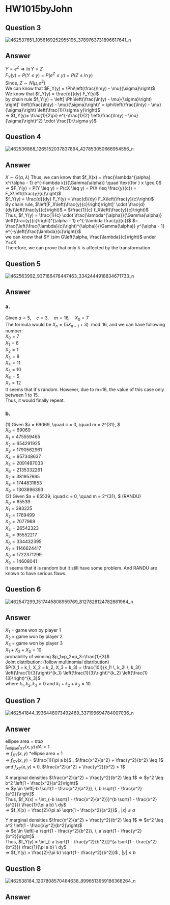 # HW1015byJohn
## Question 3 
![462537651_1056169252955195_3789763731896617641_n](https://github.com/user-attachments/assets/c649735d-5dc3-49c5-abc8-c33bce19aeff)
## Answer 
$Y = e^{Z} \Rightarrow \ln{Y} = Z$  
$F_Y(y) = P(Y \leq y) = P(e^Z \leq y) = P(Z \leq \ln{y})$   
Since, $Z \sim N(\mu, \sigma^2)$   
We can know that $F_Y(y) = \Phi\left(\frac{\ln(y) - \mu}{\sigma}\right)$  
We know that $f_Y(y) = \frac{d}{dy} F_Y(y)$  
by chain rule $f_Y(y) = \left[ \Phi\left(\frac{\ln(y) - \mu}{\sigma}\right) \right]' \left(\frac{\ln(y) - \mu}{\sigma}\right)' = \phi\left(\frac{\ln(y) - \mu}{\sigma}\right) \left(\frac{1}{\sigma y}\right)$   
=> $f_Y(y)= \frac{1}{2\pi} e^{-\frac{1}{2} \left(\frac{\ln(y) - \mu}{\sigma}\right)^2} \cdot \frac{1}{\sigma y}$
## Question 4
![462536868_1265152037837894_427853050666954556_n](https://github.com/user-attachments/assets/cbb2e977-113e-499e-9ac3-7f74874a1f1a)
## Answer 
$X \sim G(\alpha, \lambda)$ Thus, we can know that $f_X(x) = \frac{\lambda^{\alpha} x^{\alpha - 1} e^{-\lambda x}}{\Gamma(\alpha)} \quad \text{for } x \geq 0$    
=> $F_Y(y) = P(Y \leq y) = P(cX \leq y) = P(X \leq \frac{y}{c}) = F_X\left(\frac{y}{c}\right)$   
$f_Y(y) = \frac{d}{dy} F_Y(y) = \frac{d}{dy} F_X\left(\frac{y}{c}\right)$  
By chain rule, $\left[F_X\left(\frac{y}{c}\right)\right]' \cdot \frac{d}{dy}\left(\frac{y}{c}\right)$ = $\frac{1}{c} f_X\left(\frac{y}{c}\right)$  
Thus, $f_Y(y) = \frac{1}{c} \cdot \frac{\lambda^{\alpha}}{\Gamma(\alpha)} \left(\frac{y}{c}\right)^{\alpha - 1} e^{-\lambda \frac{y}{c}}$ $= \frac{\left(\frac{\lambda}{c}\right)^{\alpha}}{\Gamma(\alpha)} y^{\alpha - 1} e^{-y\left(\frac{\lambda}{c}\right)}$  
we can know that $Y \sim G\left(\alpha, \frac{\lambda}{c}\right)$ under Y=cX  
Therefore, we can prove that only $\lambda$ is affected by the transformation.
## Question 5
![462563992_937186478447463_3342444918834671733_n](https://github.com/user-attachments/assets/30134947-e388-4d99-b17b-4cc34e9628cb)
## Answer
### a. 
Given $a = 5, \quad c = 3, \quad m = 16, \quad X_0 = 7$  
The formula would be $X_n = (5X_{n-1} + 3) \mod 16$, and we can have following number:  
$X_0 = 7$  
$X_1 = 6$  
$X_2 = 1$  
$X_3 = 8$  
$X_4 = 11$  
$X_5 = 10$  
$X_6 = 5$  
$X_7 = 12$   
It seems  that it's random. However, due to m=16, the value of this case only between 1 to 15.  
Thus, it would finally repeat.  
### b.
(1) Given $a = 69069, \quad c = 0, \quad m = 2^{31}, $  
$X_0 = 69069$  
$X_1 = 475559465$  
$X_2 = 654291925$  
$X_3 = 1790562961$  
$X_4 = 957348637$  
$X_5 = 2091487033$  
$X_6 = 2135332261$  
$X_7 = 381957665$  
$X_8 = 1744831853$  
$X_9 = 1303896393$  
(2) Given $a = 65539, \quad c = 0, \quad m = 2^{31}, $ (RANDU)  
$X_0 = 65539$  
$X_1 = 393225$  
$X_2 = 1769499$  
$X_3 = 7077969$   
$X_4 = 26542323$  
$X_5 = 95552217$   
$X_6 = 334432395$  
$X_7 = 1146624417$   
$X_8 = 1722371299$  
$X_9 = 14608041$   
It seems that it is random but it still have some problem. And RANDU are known to have serious flaws.  
## Question 6 
![462547299_1517445808959769_8127828124782661964_n](https://github.com/user-attachments/assets/920c3ab6-f2b1-44d9-8b03-5fd5bbc60e80)
## Answer
$X_1$ = game won by player 1   
$X_2$ = game won by player 2   
$X_3$ = game won by player 3  
$X_1 + X_2 + X_3 = 10$  
probability of winning $p_1=p_2=p_3=\frac{1}{3}$  
Joint distribution: (follow multinomial distribution)  
$P(X_1 = k_1, X_2 = k_2, X_3 = k_3) = \frac{10!}{k_1! \, k_2! \, k_3!} \left(\frac{1}{3}\right)^{k_1} \left(\frac{1}{3}\right)^{k_2} \left(\frac{1}{3}\right)^{k_3}$  
where $k_1,k_2,k_3>0$ and $k_1 + k_2 + k_3 = 10$
## Question 7
![462541844_1936448073492469_337199694784007036_n](https://github.com/user-attachments/assets/fe3d9355-eeb9-4cc6-bbb8-f83cb1813a18)
## Answer
ellipse area = $\pi a b$  
$\int_{\text{ellipse}} f_{XY}(x, y) \, dA = 1$  
=> $f_{XY}(x, y)$ *ellipse area = 1  
=> $f_{XY}(x, y)$ = $\frac{1}{\pi a b}$ , $\frac{x^2}{a^2} + \frac{y^2}{b^2} \leq 1$  and  $f_{XY}(x, y)$ = 0, $\frac{x^2}{a^2} + \frac{y^2}{b^2} > 1$  
  
X marginal densities 
$\frac{x^2}{a^2} + \frac{y^2}{b^2} \leq 1$ => $y^2 \leq b^2 \left(1 - \frac{x^2}{a^2}\right)$  
=> $y \in \left[-b \sqrt{1 - \frac{x^2}{a^2}}, \, b \sqrt{1 - \frac{x^2}{a^2}}\right]$  
Thus, $f_X(x) = \int_{-b \sqrt{1 - \frac{x^2}{a^2}}}^{b \sqrt{1 - \frac{x^2}{a^2}}} \frac{1}{\pi a b} \ dy$  
=> $f_X(x) = \frac{2}{\pi a} \sqrt{1 - \frac{x^2}{a^2}}$ , $|x| \leq a$  

Y marginal densities 
$\frac{x^2}{a^2} + \frac{y^2}{b^2} \leq 1$ => $x^2 \leq a^2 \left(1 - \frac{x\y^2}{b^2}\right)$  
=> $x \in \left[-a \sqrt{1 - \frac{y^2}{b^2}}, \, a \sqrt{1 - \frac{y^2}{b^2}}\right]$  
Thus, $f_Y(y) = \int_{-a \sqrt{1 - \frac{y^2}{b^2}}}^{a \sqrt{1 - \frac{y^2}{b^2}}} \frac{1}{\pi a b} \ dy$  
=> $f_Y(y) = \frac{2}{\pi b} \sqrt{1 - \frac{y^2}{b^2}}$ , $|y| \leq b$
## Question 8
![462538184_1207808570484638_8996513959186368264_n](https://github.com/user-attachments/assets/6b342781-30e6-4fc7-b1ee-9a3e5ec854f5)
## Answer


